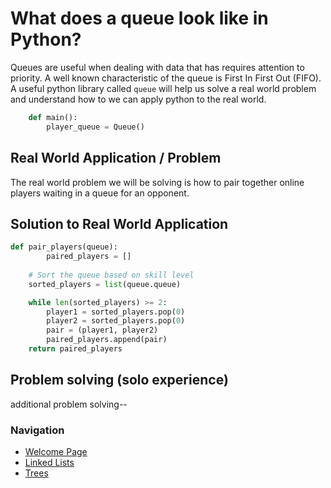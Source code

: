 # What does a queue look like in Python?
Queues are useful when dealing with data that has requires attention to priority. A well known characteristic of the queue is First In First Out (FIFO). A useful python library called `queue` will help us solve a real world problem and understand how to we can apply python to the real world.

```python
    def main():
        player_queue = Queue()
```


## Real World Application / Problem
The real world problem we will be solving is how to pair together online players waiting in a queue for an opponent.

## Solution to Real World Application

```py
def pair_players(queue):
        paired_players = []
    
    # Sort the queue based on skill level
    sorted_players = list(queue.queue)

    while len(sorted_players) >= 2:
        player1 = sorted_players.pop(0)
        player2 = sorted_players.pop(0)
        pair = (player1, player2)
        paired_players.append(pair)
    return paired_players
```

## Problem solving (solo experience)

additional problem solving--

### Navigation
- [Welcome Page](welcome.md)
- [Linked Lists](linked_lists.md)
- [Trees](trees.md)

